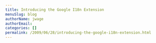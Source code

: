 ```yaml
---
title: Introducing the Google I18n Extension
menuSlug: blog
authorName: jwage 
authorEmail: 
categories: []
permalink: /2009/06/28/introducing-the-google-i18n-extension.html
---
```



